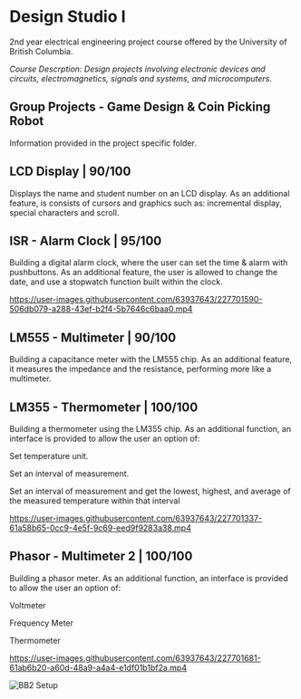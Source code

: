 # Design Studio I
2nd year electrical engineering project course offered by the University of British Columbia. 

*Course Descrption: Design projects involving electronic devices and circuits, electromagnetics, signals and systems, and microcomputers.*

## Group Projects - Game Design & Coin Picking Robot
Information provided in the project specific folder. 

## LCD Display | 90/100
Displays the name and student number on an LCD display. As an additional feature, is consists of cursors and graphics such as: incremental display, special characters and scroll. 

## ISR - Alarm Clock | 95/100
Building a digital alarm clock, where the user can set the time & alarm with pushbuttons. As an additional feature, the user is allowed to change the date, and use a stopwatch function built within the clock. 

https://user-images.githubusercontent.com/63937643/227701590-506db079-a288-43ef-b2f4-5b7646c6baa0.mp4

## LM555 - Multimeter | 90/100
Building a capacitance meter with the LM555 chip. As an additional feature, it measures the impedance and the resistance, performing more like a multimeter.

## LM355 - Thermometer | 100/100
Building a thermometer using the LM355 chip. As an additional function, an interface is provided to allow the user an option of:

Set temperature unit. 

Set an interval of measurement.  

Set an interval of measurement and get the lowest, highest, and average of the measured temperature within that interval

https://user-images.githubusercontent.com/63937643/227701337-61a58b65-0cc9-4e5f-9c69-eed9f9283a38.mp4

## Phasor - Multimeter 2 | 100/100
Building a phasor meter. As an additional function, an interface is provided to allow the user an option of:

Voltmeter

Frequency Meter

Thermometer

https://user-images.githubusercontent.com/63937643/227701681-61ab6b20-a60d-48a9-a4a4-e1df01b1bf2a.mp4 


![BB2 Setup](https://user-images.githubusercontent.com/63937643/227702293-ce937bc5-81eb-4abf-a2d0-e04e937e471b.jpg)


